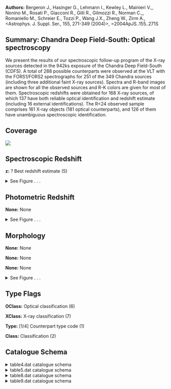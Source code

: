 

**Authors:** Bergeron J., Hasinger G., Lehmann I., Kewley L., Mainieri V.,, Nonino M., Rosati P., Giacconi R., Gilli R., Gilmozzi R., Norman C.,, Romaniello M., Schreier E., Tozzi P., Wang J.X., Zheng W., Zirm A., <Astrophys. J. Suppl. Ser., 155, 271-349 (2004)>, =2004ApJS..155..271S

## Summary: Chandra Deep Field-South: Optical spectroscopy

We present the results of our spectroscopic follow-up program of the X-ray sources detected in the 942ks exposure of the Chandra Deep Field-South (CDFS). A total of 288 possible counterparts were observed at the VLT with the FORS1/FORS2 spectrographs for 251 of the 349 Chandra sources (including three additional faint X-ray sources). Spectra and R-band images are shown for all the observed sources and R-K colors are given for most of them. Spectroscopic redshifts were obtained for 168 X-ray sources, of which 137 have both reliable optical identification and redshift estimate (including 16 external identifications). The R<24 observed sample comprises 161 X-ray objects (181 optical counterparts), and 126 of them have unambiguous spectroscopic identification.

## Coverage 

 

 
![](https://github.com/joshgithubbin/Sherlock-DDF/blob/main/pages/J_ApJS_155_271/im/coverage.png?raw=true)

## Spectroscopic Redshift 



**z:** ? Best redshift estimate (5) 




<details><summary>See Figure . . .</summary>

![](https://github.com/joshgithubbin/Sherlock-DDF/blob/main/pages/J_ApJS_155_271/im/ZSP.png?raw=true)

</details>

## Photometric Redshift 



**None:** None 




<details><summary>See Figure . . .</summary>

![](https://github.com/joshgithubbin/Sherlock-DDF/blob/main/pages/J_ApJS_155_271/im//ZPH.png?raw=true)

</details>

## Morphology 



**None:** None 

**None:** None 

**None:** None 




<details><summary>See Figure . . .</summary>

![](https://github.com/joshgithubbin/Sherlock-DDF/blob/main/pages/J_ApJS_155_271/im//morphology.png?raw=true)

</details>
                      
## Type Flags 



**OClass:** Optical classification (6)

**XClass:** X-ray classification (7)

**Type:** [1/4] Counterpart type code (1)

**Class:** Classification (2)



## Catalogue Schema 



<details>
<summary>table4.dat catalogue schema</summary>

| Bytes   | Format   | Units   | Label       | Explanations                                                                 |
|:--------|:---------|:--------|:------------|:-----------------------------------------------------------------------------|
| 1-  3   | I3       | ---     | EName       | ? Extended source name                                                       |
| 5       | A1       | ---     | f_EName     | [wn] Source association (1)                                                  |
| 7-  9   | I3       | ---     | [GZW2002]   | Unique Detection identification number, [GZW2002] XID NNN in Simbad (G1) (2) |
| 10      | A1       | ---     | m_[GZW2002] | [a-e] Multiplicity index on [GZW2002] (G1)                                   |
| 11      | A1       | ---     | n_[GZW2002] | [*] *: Extended X-ray objects                                                |
| 13- 23  | A11      | ---     | Mask        | Mask designations                                                            |
| 25- 26  | I2       | h       | RAh         | Hour of Right Ascension (J2000) (3)                                          |
| 28- 29  | I2       | min     | RAm         | Minute of Right Ascension (J2000) (3)                                        |
| 31- 35  | F5.2     | s       | RAs         | Second of Right Ascension (J2000) (3)                                        |
| 37      | A1       | ---     | DE-         | Sign of the Declination (J2000) (3)                                          |
| 38- 39  | I2       | deg     | DEd         | Degree of Declination (J2000) (3)                                            |
| 41- 42  | I2       | arcmin  | DEm         | Arcminute of Declination (J2000) (3)                                         |
| 44- 47  | F4.1     | arcsec  | DEs         | Arcsecond of Declination (J2000) (3)                                         |
| 49- 53  | F5.2     | mag     | Rmag        | ? The R band magnitude (Vega)                                                |
| 54      | A1       | ---     | f_Rmag      | [XW-] Flag on Rmag (G2)                                                      |
| 56      | A1       | ---     | l_R-K       | Limit flag on R-K                                                            |
| 57- 61  | F5.2     | mag     | R-K         | ? The (R-K) color (Vega)                                                     |
| 62- 63  | A2       | ---     | f_R-K       | Flag on R-K (G3)                                                             |
| 65- 68  | F4.1     | [10-7W] | logLX       | ? Log base 10 of the 0.5-10keV luminosity (4)                                |
| 70- 74  | F5.2     | ---     | HR          | Hardness ratio (G4)                                                          |
| 76- 80  | F5.3     | ---     | z           | ? Best redshift estimate (5)                                                 |
| 82- 87  | A6       | ---     | OClass      | Optical classification (6)                                                   |
| 89- 97  | A9       | ---     | XClass      | X-ray classification (7)                                                     |
| 99-101  | F3.1     | ---     | Qual        | Redshift reliability determination (8)                                       |
| 102     | A1       | ---     | f_Qual      | [+] +: we consider the identification final for the X-ray source             |
| 104-161 | A58      | ---     | Comm        | Additional comments (9)                                                      |
</details>

<details>
<summary>table5.dat catalogue schema</summary>

| Bytes   | Format   | Units   | Label     | Explanations                                                        |
|:--------|:---------|:--------|:----------|:--------------------------------------------------------------------|
| 1-  3   | I3       | ---     | [GZW2002] | Unique Detection identification number, [GZW2002] XID NNN in Simbad |
| 5- 20   | A16      | ---     | CXO       | CXO designation (JHHMMSS.s-DDMMSS)                                  |
| 22- 23  | I2       | h       | RAh       | Right ascension (J2000.0)                                           |
| 25- 26  | I2       | min     | RAm       | Right ascension (J2000.0)                                           |
| 28- 32  | F5.2     | s       | RAs       | Right ascension (J2000.0)                                           |
| 34      | A1       | ---     | DE-       | Declination sign (J2000.0)                                          |
| 35- 36  | I2       | deg     | DEd       | Declination (J2000.0)                                               |
| 38- 39  | I2       | arcmin  | DEm       | Declination (J2000.0)                                               |
| 41- 45  | F5.2     | arcsec  | DEs       | Declination (J2000.0)                                               |
| 47      | A1       | ---     | l_SCts    | Limit flag on S                                                     |
| 48- 51  | F4.1     | ct      | SCts      | Net counts in soft (0.5-2keV) band                                  |
| 53- 56  | F4.1     | ct      | e_SCts    | ? rms uncertainty on S                                              |
| 58      | A1       | ---     | l_HCts    | Limit flag on H                                                     |
| 59- 62  | F4.1     | ct      | HCts      | Net counts in hard (2-10keV) band                                   |
| 64- 66  | F3.1     | ct      | e_HCts    | ? rms uncertainty on H                                              |
| 68- 72  | F5.1     | ks      | STime     | Effective exposure time in the soft band                            |
| 74- 78  | F5.1     | ks      | HTime     | Effective exposure time in the soft band                            |
| 80      | A1       | ---     | l_SFlux   | Limit flag on FS                                                    |
| 81- 87  | E7.1     | mW/m2   | SFlux     | Flux in soft band                                                   |
| 89- 95  | E7.1     | mW/m2   | e_SFlux   | ? rms uncertainty on FS                                             |
| 97      | A1       | ---     | l_HFlux   | Limit flag on FH                                                    |
| 98-104  | E7.1     | mW/m2   | HFlux     | Flux in hard band                                                   |
| 106-112 | E7.1     | mW/m2   | e_HFlux   | ? rms uncertainty on FH                                             |
| 114-115 | I2       | ---     | HR        | Hardness ratio, (H-S)/(H+S) (G4)                                    |
</details>

<details>
<summary>table8.dat catalogue schema</summary>

| Bytes   | Format   | Units   | Label       | Explanations                                                             |
|:--------|:---------|:--------|:------------|:-------------------------------------------------------------------------|
| 1       | I1       | ---     | Type        | [1/4] Counterpart type code (1)                                          |
| 3-  5   | I3       | ---     | [GZW2002]   | Unique Detection identification number, [GZW2002] XID NNN in Simbad (G1) |
| 6       | A1       | ---     | m_[GZW2002] | [a-e] Multiplicity index on [GZW2002] (G1)                               |
| 7       | A1       | ---     | n_[GZW2002] | [*] *: Extended X-ray object                                             |
| 9- 10   | I2       | h       | RAh         | Hour of Right Ascension (J2000) (2)                                      |
| 12- 13  | I2       | min     | RAm         | Minute of Right Ascension (J2000) (2)                                    |
| 15- 19  | F5.2     | s       | RAs         | Second of Right Ascension (J2000) (2)                                    |
| 21      | A1       | ---     | DE-         | Sign of the Declination (J2000) (2)                                      |
| 22- 23  | I2       | deg     | DEd         | Degree of Declination (J2000) (2)                                        |
| 25- 26  | I2       | arcmin  | DEm         | Arcminute of Declination (J2000) (2)                                     |
| 28- 32  | F5.2     | arcsec  | DEs         | Arcsecond of Declination (J2000) (2)                                     |
| 34- 38  | F5.2     | mag     | Rmag        | ? The R band magnitude (Vega)                                            |
| 39      | A1       | ---     | f_Rmag      | [W] Flag on Rmag (G2)                                                    |
| 41- 45  | F5.2     | mag     | R-K         | ? The (R-K) band color (Vega)                                            |
| 46- 47  | A2       | ---     | f_R-K       | [K - NA] Flag on R-K (G3)                                                |
| 49- 53  | F5.2     | ---     | HR          | Hardness ratio (G4)                                                      |
</details>

<details>
<summary>table9.dat catalogue schema</summary>

| Bytes   | Format   | Units   | Label   | Explanations                                  |
|:--------|:---------|:--------|:--------|:----------------------------------------------|
| 1-  5   | I5       | ---     | Seq     | Sequential number                             |
| 7- 17   | A11      | ---     | Mask    | Mask designations                             |
| 19- 20  | I2       | h       | RAh     | Hour of Right Ascension (J2000)               |
| 22- 23  | I2       | min     | RAm     | Minute of Right Ascension (J2000)             |
| 25- 29  | F5.2     | s       | RAs     | Second of Right Ascension (J2000)             |
| 31      | A1       | ---     | DE-     | Sign of the Declination (J2000)               |
| 32- 33  | I2       | deg     | DEd     | Degree of Declination (J2000)                 |
| 35- 36  | I2       | arcmin  | DEm     | Arcminute of Declination (J2000)              |
| 38- 41  | F4.1     | arcsec  | DEs     | Arcsecond of Declination (J2000)              |
| 43- 47  | F5.2     | mag     | Rmag    | ? The R band magnitude (Vega)                 |
| 48- 49  | A2       | ---     | f_Rmag  | [NA ] NA: No data to determine magnitude      |
| 51- 55  | F5.3     | ---     | z       | Best redshift estimate (1)                    |
| 57- 62  | A6       | ---     | Class   | Classification (2)                            |
| 64      | I1       | ---     | Qual    | [1/2]? Redshift reliability determination (3) |
| 66- 94  | A29      | ---     | Comm    | Additional comments                           |
</details>

        
        